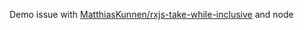 Demo issue with [MatthiasKunnen/rxjs-take-while-inclusive](https://github.com/MatthiasKunnen/rxjs-take-while-inclusive) and node
